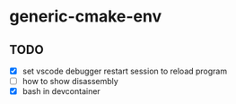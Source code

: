 # generic-cmake-env

## TODO

- [x] set vscode debugger restart session to reload program
- [ ] how to show disassembly
- [x] bash in devcontainer